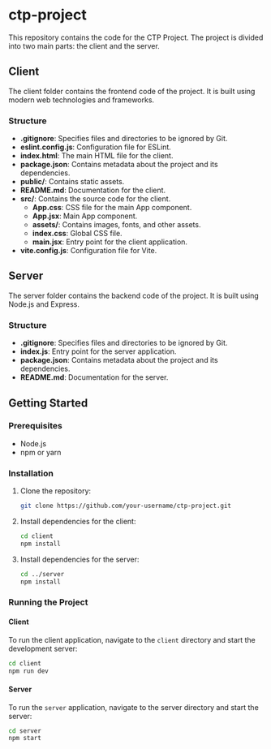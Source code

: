 # ctp-project

This repository contains the code for the CTP Project. The project is divided into two main parts: the client and the server.

## Client

The client folder contains the frontend code of the project. It is built using modern web technologies and frameworks.

### Structure

- **.gitignore**: Specifies files and directories to be ignored by Git.
- **eslint.config.js**: Configuration file for ESLint.
- **index.html**: The main HTML file for the client.
- **package.json**: Contains metadata about the project and its dependencies.
- **public/**: Contains static assets.
- **README.md**: Documentation for the client.
- **src/**: Contains the source code for the client.
  - **App.css**: CSS file for the main App component.
  - **App.jsx**: Main App component.
  - **assets/**: Contains images, fonts, and other assets.
  - **index.css**: Global CSS file.
  - **main.jsx**: Entry point for the client application.
- **vite.config.js**: Configuration file for Vite.

## Server

The server folder contains the backend code of the project. It is built using Node.js and Express.

### Structure

- **.gitignore**: Specifies files and directories to be ignored by Git.
- **index.js**: Entry point for the server application.
- **package.json**: Contains metadata about the project and its dependencies.
- **README.md**: Documentation for the server.

## Getting Started

### Prerequisites

- Node.js
- npm or yarn

### Installation

1. Clone the repository:

   ```sh
   git clone https://github.com/your-username/ctp-project.git
   ```

2. Install dependencies for the client:

   ```sh
   cd client
   npm install
   ```

3. Install dependencies for the server:
   ```sh
   cd ../server
   npm install
   ```

### Running the Project

#### Client

To run the client application, navigate to the `client` directory and start the development server:

```sh
cd client
npm run dev
```

#### Server

To run the `server` application, navigate to the server directory and start the server:

```sh
cd server
npm start
```
